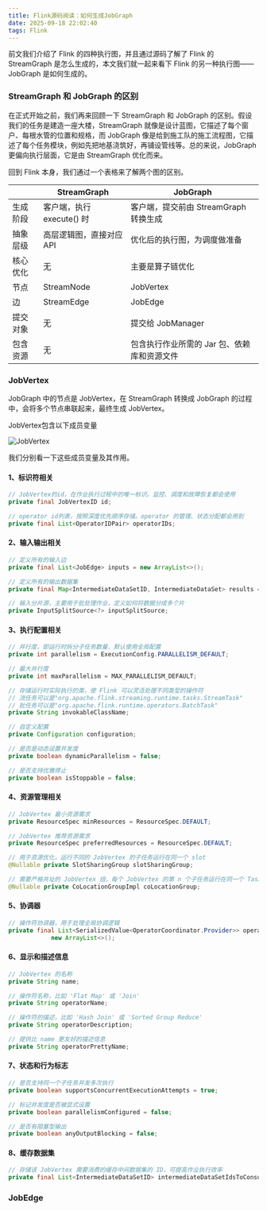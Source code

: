 ```yaml
---
title: Flink源码阅读：如何生成JobGraph
date: 2025-09-18 22:02:40
tags: Flink
---
```


前文我们介绍了 Flink 的四种执行图，并且通过源码了解了 Flink 的 StreamGraph 是怎么生成的，本文我们就一起来看下 Flink 的另一种执行图——JobGraph 是如何生成的。<!-- more -->

### StreamGraph 和 JobGraph 的区别

在正式开始之前，我们再来回顾一下 StreamGraph 和 JobGraph 的区别。假设我们的任务是建造一座大楼，StreamGraph 就像是设计蓝图，它描述了每个窗户、每根水管的位置和规格，而 JobGraph 像是给到施工队的施工流程图，它描述了每个任务模块，例如先把地基浇筑好，再铺设管线等。总的来说，JobGraph 更偏向执行层面，它是由 StreamGraph 优化而来。

回到 Flink 本身，我们通过一个表格来了解两个图的区别。

|      | StreamGraph        | JobGraph                  |
| ---- | ------------------ | ------------------------- |
| 生成阶段 | 客户端，执行 execute() 时 | 客户端，提交前由 StreamGraph 转换生成 |
| 抽象层级 | 高层逻辑图，直接对应 API     | 优化后的执行图，为调度做准备            |
| 核心优化 | 无                  | 主要是算子链优化                  |
| 节点   | StreamNode         | JobVertex                 |
| 边    | StreamEdge         | JobEdge                   |
| 提交对象 | 无                  | 提交给 JobManager            |
| 包含资源 | 无                  | 包含执行作业所需的 Jar 包、依赖库和资源文件  |

### JobVertex

JobGraph 中的节点是 JobVertex，在 StreamGraph 转换成 JobGraph 的过程中，会将多个节点串联起来，最终生成 JobVertex。

JobVertex包含以下成员变量

![JobVertex](https://res.cloudinary.com/dxydgihag/image/upload/v1758469798/Blog/flink/9/JobVertex.png)

我们分别看一下这些成员变量及其作用。

#### 1、标识符相关

```java
// JobVertex的id，在作业执行过程中的唯一标识。监控、调度和故障恢复都会使用
private final JobVertexID id;

// operator id列表，按照深度优先顺序存储。operator 的管理、状态分配都会用到
private final List<OperatorIDPair> operatorIDs;
```

#### 2、输入输出相关

```java
// 定义所有的输入边
private final List<JobEdge> inputs = new ArrayList<>();

// 定义所有的输出数据集
private final Map<IntermediateDataSetID, IntermediateDataSet> results = new LinkedHashMap<>();

// 输入分片源，主要用于批处理作业，定义如何将数据分成多个片
private InputSplitSource<?> inputSplitSource;
```

#### 3、执行配置相关

```java
// 并行度，即运行时拆分子任务数量，默认使用全局配置
private int parallelism = ExecutionConfig.PARALLELISM_DEFAULT;

// 最大并行度
private int maxParallelism = MAX_PARALLELISM_DEFAULT;

// 存储运行时实际执行的类，使 Flink 可以灵活处理不同类型的操作符
// 流任务可以是"org.apache.flink.streaming.runtime.tasks.StreamTask"
// 批任务可以是"org.apache.flink.runtime.operators.BatchTask"
private String invokableClassName;

// 自定义配置
private Configuration configuration;

// 是否是动态设置并发度
private boolean dynamicParallelism = false;

// 是否支持优雅停止
private boolean isStoppable = false;
```

#### 4、资源管理相关

```java
// JobVertex 最小资源需求
private ResourceSpec minResources = ResourceSpec.DEFAULT;

// JobVertex 推荐资源需求
private ResourceSpec preferredResources = ResourceSpec.DEFAULT;

// 用于资源优化，运行不同的 JobVertex 的子任务运行在同一个 slot
@Nullable private SlotSharingGroup slotSharingGroup;

// 需要严格共址的 JobVertex 组，每个 JobVertex 的第 n 个子任务运行在同一个 TaskManager
@Nullable private CoLocationGroupImpl coLocationGroup;
```

#### 5、协调器

```java
// 操作符协调器，用于处理全局协调逻辑
private final List<SerializedValue<OperatorCoordinator.Provider>> operatorCoordinators =
            new ArrayList<>();
```

#### 6、显示和描述信息

```java
// JobVertex 的名称
private String name;

// 操作符名称，比如 'Flat Map' 或 'Join'
private String operatorName;

// 操作符的描述，比如 'Hash Join' 或 'Sorted Group Reduce'
private String operatorDescription;

// 提供比 name 更友好的描述信息
private String operatorPrettyName;
```

#### 7、状态和行为标志

```java
// 是否支持同一个子任务并发多次执行
private boolean supportsConcurrentExecutionAttempts = true;

// 标记并发度是否被显式设置
private boolean parallelismConfigured = false;

// 是否有阻塞型输出
private boolean anyOutputBlocking = false;
```

#### 8、缓存数据集

```java
// 存储该 JobVertex 需要消费的缓存中间数据集的 ID，可提高作业执行效率
private final List<IntermediateDataSetID> intermediateDataSetIdsToConsume = new ArrayList<>();
```

### JobEdge
